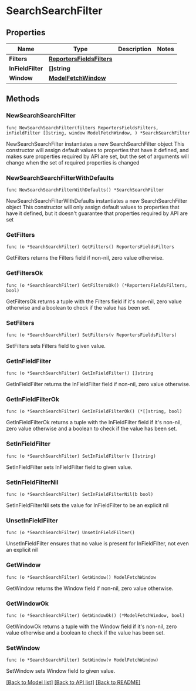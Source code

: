 # SearchSearchFilter

## Properties

Name | Type | Description | Notes
------------ | ------------- | ------------- | -------------
**Filters** | [**ReportersFieldsFilters**](ReportersFieldsFilters.md) |  | 
**InFieldFilter** | **[]string** |  | 
**Window** | [**ModelFetchWindow**](ModelFetchWindow.md) |  | 

## Methods

### NewSearchSearchFilter

`func NewSearchSearchFilter(filters ReportersFieldsFilters, inFieldFilter []string, window ModelFetchWindow, ) *SearchSearchFilter`

NewSearchSearchFilter instantiates a new SearchSearchFilter object
This constructor will assign default values to properties that have it defined,
and makes sure properties required by API are set, but the set of arguments
will change when the set of required properties is changed

### NewSearchSearchFilterWithDefaults

`func NewSearchSearchFilterWithDefaults() *SearchSearchFilter`

NewSearchSearchFilterWithDefaults instantiates a new SearchSearchFilter object
This constructor will only assign default values to properties that have it defined,
but it doesn't guarantee that properties required by API are set

### GetFilters

`func (o *SearchSearchFilter) GetFilters() ReportersFieldsFilters`

GetFilters returns the Filters field if non-nil, zero value otherwise.

### GetFiltersOk

`func (o *SearchSearchFilter) GetFiltersOk() (*ReportersFieldsFilters, bool)`

GetFiltersOk returns a tuple with the Filters field if it's non-nil, zero value otherwise
and a boolean to check if the value has been set.

### SetFilters

`func (o *SearchSearchFilter) SetFilters(v ReportersFieldsFilters)`

SetFilters sets Filters field to given value.


### GetInFieldFilter

`func (o *SearchSearchFilter) GetInFieldFilter() []string`

GetInFieldFilter returns the InFieldFilter field if non-nil, zero value otherwise.

### GetInFieldFilterOk

`func (o *SearchSearchFilter) GetInFieldFilterOk() (*[]string, bool)`

GetInFieldFilterOk returns a tuple with the InFieldFilter field if it's non-nil, zero value otherwise
and a boolean to check if the value has been set.

### SetInFieldFilter

`func (o *SearchSearchFilter) SetInFieldFilter(v []string)`

SetInFieldFilter sets InFieldFilter field to given value.


### SetInFieldFilterNil

`func (o *SearchSearchFilter) SetInFieldFilterNil(b bool)`

 SetInFieldFilterNil sets the value for InFieldFilter to be an explicit nil

### UnsetInFieldFilter
`func (o *SearchSearchFilter) UnsetInFieldFilter()`

UnsetInFieldFilter ensures that no value is present for InFieldFilter, not even an explicit nil
### GetWindow

`func (o *SearchSearchFilter) GetWindow() ModelFetchWindow`

GetWindow returns the Window field if non-nil, zero value otherwise.

### GetWindowOk

`func (o *SearchSearchFilter) GetWindowOk() (*ModelFetchWindow, bool)`

GetWindowOk returns a tuple with the Window field if it's non-nil, zero value otherwise
and a boolean to check if the value has been set.

### SetWindow

`func (o *SearchSearchFilter) SetWindow(v ModelFetchWindow)`

SetWindow sets Window field to given value.



[[Back to Model list]](../README.md#documentation-for-models) [[Back to API list]](../README.md#documentation-for-api-endpoints) [[Back to README]](../README.md)


